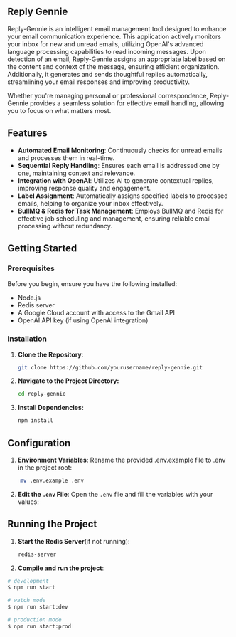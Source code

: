 ## Reply Gennie

Reply-Gennie is an intelligent email management tool designed to enhance your email communication experience. This application actively monitors your inbox for new and unread emails, utilizing OpenAI's advanced language processing capabilities to read incoming messages. Upon detection of an email, Reply-Gennie assigns an appropriate label based on the content and context of the message, ensuring efficient organization. Additionally, it generates and sends thoughtful replies automatically, streamlining your email responses and improving productivity.

Whether you're managing personal or professional correspondence, Reply-Gennie provides a seamless solution for effective email handling, allowing you to focus on what matters most.

## Features

- **Automated Email Monitoring**: Continuously checks for unread emails and processes them in real-time.
- **Sequential Reply Handling**: Ensures each email is addressed one by one, maintaining context and relevance.
- **Integration with OpenAI**: Utilizes AI to generate contextual replies, improving response quality and engagement.
- **Label Assignment**: Automatically assigns specified labels to processed emails, helping to organize your inbox effectively.
- **BullMQ & Redis for Task Management**: Employs BullMQ and Redis for effective job scheduling and management, ensuring reliable email processing without redundancy.

## Getting Started

### Prerequisites

Before you begin, ensure you have the following installed:

- Node.js
- Redis server
- A Google Cloud account with access to the Gmail API
- OpenAI API key (if using OpenAI integration)

### Installation

1. **Clone the Repository**:

   ```bash
   git clone https://github.com/yourusername/reply-gennie.git
   ```

2. **Navigate to the Project Directory:**

    ```bash
    cd reply-gennie
    ```

3. **Install Dependencies:**

    ```bash
    npm install
    ```


## Configuration

1. **Environment Variables**: Rename the provided .env.example file to .env in the project root:

```bash
    mv .env.example .env
```

2. **Edit the `.env` File**: Open the `.env` file and fill the variables with your values:


## Running the Project

1. **Start the Redis Server**(if not running):

    ```bash
    redis-server
    ```

2. **Compile and run the project**:

```bash
# development
$ npm run start

# watch mode
$ npm run start:dev

# production mode
$ npm run start:prod
```
